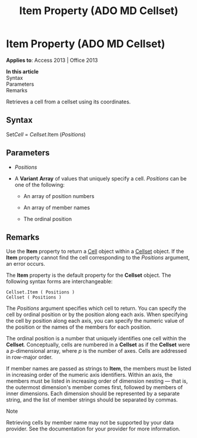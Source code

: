 ﻿---
title: Item Property (ADO MD Cellset)
TOCTitle: Item Property (ADO MD Cellset)
ms:assetid: 47510643-47af-0bfd-dc1f-ab984057bcd3
ms:mtpsurl: https://msdn.microsoft.com/en-us/library/JJ249220(v=office.15)
ms:contentKeyID: 48544595
ms.date: 09/18/2015
mtps_version: v=office.15
---

# Item Property (ADO MD Cellset)


**Applies to**: Access 2013 | Office 2013

**In this article**  
Syntax  
Parameters  
Remarks  

Retrieves a cell from a cellset using its coordinates.

## Syntax

Set*Cell* = *Cellset*.Item (*Positions*)

## Parameters

  - *Positions*

  - A **Variant** **Array** of values that uniquely specify a cell. *Positions* can be one of the following:
    
      - An array of position numbers
    
      - An array of member names
    
      - The ordinal position

## Remarks

Use the **Item** property to return a [Cell](cell-object-ado-md.md) object within a [Cellset](cellset-object-ado-md.md) object. If the **Item** property cannot find the cell corresponding to the *Positions* argument, an error occurs.

The **Item** property is the default property for the **Cellset** object. The following syntax forms are interchangeable:

    Cellset.Item ( Positions )
    Cellset ( Positions )

The *Positions* argument specifies which cell to return. You can specify the cell by ordinal position or by the position along each axis. When specifying the cell by position along each axis, you can specify the numeric value of the position or the names of the members for each position.

The ordinal position is a number that uniquely identifies one cell within the **Cellset**. Conceptually, cells are numbered in a **Cellset** as if the **Cellset** were a *p*-dimensional array, where *p* is the number of axes. Cells are addressed in row-major order.

If member names are passed as strings to **Item**, the members must be listed in increasing order of the numeric axis identifiers. Within an axis, the members must be listed in increasing order of dimension nesting — that is, the outermost dimension's member comes first, followed by members of inner dimensions. Each dimension should be represented by a separate string, and the list of member strings should be separated by commas.


> [!NOTE]
> <P>Retrieving cells by member name may not be supported by your data provider. See the documentation for your provider for more information.</P>



